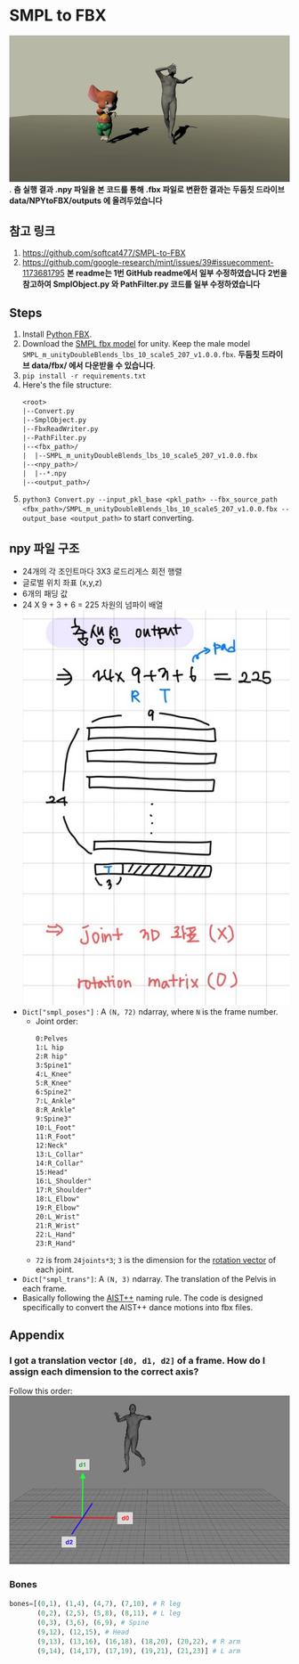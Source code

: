 # SMPL to FBX
![](Imgs/teaser.gif).
**춤 실행 결과 .npy 파일을 본 코드를 통해 .fbx 파일로 변환한 결과는 두둠칫 드라이브 data/NPYtoFBX/outputs 에 올려두었습니다**
## 참고 링크
1. https://github.com/softcat477/SMPL-to-FBX
2. https://github.com/google-research/mint/issues/39#issuecomment-1173681795
**본 readme는 1번 GitHub readme에서 일부 수정하였습니다**
**2번을 참고하여 SmplObject.py 와 PathFilter.py 코드를 일부 수정하였습니다**
## Steps
1. Install [Python FBX](https://download.autodesk.com/us/fbx/20112/fbx_sdk_help/index.html?url=WS1a9193826455f5ff453265c9125faa23bbb5fe8.htm,topicNumber=d0e8312).
1. Download the [SMPL fbx model](https://smpl.is.tue.mpg.de) for unity. Keep the male model `SMPL_m_unityDoubleBlends_lbs_10_scale5_207_v1.0.0.fbx`. 
**두둠칫 드라이브 data/fbx/ 에서 다운받을 수 있습니다**.
2. `pip install -r requirements.txt`
3. Here's the file structure:
    ```
    <root>
    |--Convert.py
    |--SmplObject.py
    |--FbxReadWriter.py
    |--PathFilter.py
    |--<fbx_path>/
    |  |--SMPL_m_unityDoubleBlends_lbs_10_scale5_207_v1.0.0.fbx
    |--<npy_path>/
    |  |--*.npy
    |--<output_path>/
    ```
4. `python3 Convert.py --input_pkl_base <pkl_path> --fbx_source_path <fbx_path>/SMPL_m_unityDoubleBlends_lbs_10_scale5_207_v1.0.0.fbx --output_base <output_path>` to start converting.
## npy 파일 구조
* 24개의 각 조인트마다 3X3 로드리게스 회전 행렬
* 글로벌 위치 좌표 (x,y,z)
* 6개의 패딩 값
* 24 X 9 + 3 + 6 = 225 차원의 넘파이 배열
![](Imgs/npy_structure.jpg)
* `Dict["smpl_poses"]` : A `(N, 72)` ndarray, where `N` is the frame number.
    * Joint order: 
        ```
        0:Pelves
        1:L hip
        2:R hip"
        3:Spine1"
        4:L_Knee"
        5:R_Knee"
        6:Spine2"
        7:L_Ankle"
        8:R_Ankle"
        9:Spine3"
        10:L_Foot"
        11:R_Foot"
        12:Neck"
        13:L_Collar"
        14:R_Collar"
        15:Head"
        16:L_Shoulder"
        17:R_Shoulder"
        18:L_Elbow"
        19:R_Elbow"
        20:L_Wrist"
        21:R_Wrist"
        22:L_Hand"
        23:R_Hand"
        ```
    * `72` is from `24joints*3`; `3` is the dimension for the [rotation vector](https://en.wikipedia.org/wiki/Axis%E2%80%93angle_representation) of each joint.
* `Dict["smpl_trans"]`: A `(N, 3)` ndarray. The translation of the Pelvis in each frame.
* Basically following the [AIST++](https://google.github.io/aistplusplus_dataset/factsfigures.html) naming rule. The code is designed specifically to convert the AIST++ dance motions into fbx files.
## Appendix
### I got a translation vector `[d0, d1, d2]` of a frame. How do I assign each dimension to the correct axis?
Follow this order:![](Imgs/global_axis.jpg)

### Bones
```python
bones=[(0,1), (1,4), (4,7), (7,10), # R leg
       (0,2), (2,5), (5,8), (8,11), # L leg
       (0,3), (3,6), (6,9), # Spine
       (9,12), (12,15), # Head
       (9,13), (13,16), (16,18), (18,20), (20,22), # R arm
       (9,14), (14,17), (17,19), (19,21), (21,23)] # L arm
```
